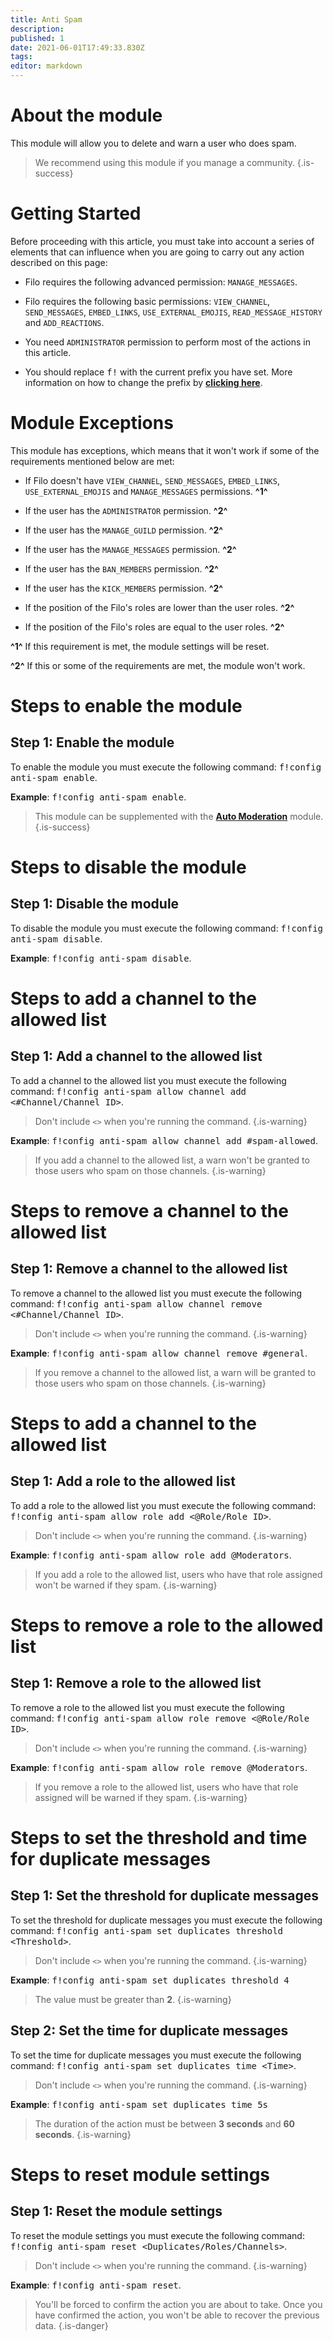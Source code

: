 ```yaml
---
title: Anti Spam
description:
published: 1
date: 2021-06-01T17:49:33.830Z
tags:
editor: markdown
---
```


# About the module

This module will allow you to delete and warn a user who does spam.

> We recommend using this module if you manage a community.
{.is-success}

# Getting Started

Before proceeding with this article, you must take into account a series of elements that can influence when you are going to carry out any action described on this page:

- Filo requires the following advanced permission: ``MANAGE_MESSAGES``.

- Filo requires the following basic permissions: ``VIEW_CHANNEL``, ``SEND_MESSAGES``, ``EMBED_LINKS``, ``USE_EXTERNAL_EMOJIS``, ``READ_MESSAGE_HISTORY`` and ``ADD_REACTIONS``.

- You need ``ADMINISTRATOR`` permission to perform most of the actions in this article.

- You should replace <kbd>f!</kbd> with the current prefix you have set. More information on how to change the prefix by **[clicking here](en/modules/prefix)**.

# Module Exceptions

This module has exceptions, which means that it won't work if some of the requirements mentioned below are met:

- If Filo doesn't have ``VIEW_CHANNEL``, ``SEND_MESSAGES``, ``EMBED_LINKS``, ``USE_EXTERNAL_EMOJIS`` and ``MANAGE_MESSAGES`` permissions. **^1^**

- If the user has the ``ADMINISTRATOR`` permission. **^2^**

- If the user has the ``MANAGE_GUILD`` permission. **^2^**

- If the user has the ``MANAGE_MESSAGES`` permission. **^2^**

- If the user has the ``BAN_MEMBERS`` permission. **^2^**

- If the user has the ``KICK_MEMBERS`` permission. **^2^**

- If the position of the Filo's roles are lower than the user roles. **^2^**

- If the position of the Filo's roles are equal to the user roles. **^2^**

**^1^** If this requirement is met, the module settings will be reset.

**^2^** If this or some of the requirements are met, the module won't work.

# Steps to enable the module

## **Step 1**: Enable the module

To enable the module you must execute the following command: <kbd>f!config anti-spam enable</kbd>.

**Example**: <kbd>f!config anti-spam enable</kbd>.

> This module can be supplemented with the **[Auto Moderation](/en/modules/auto-moderation)** module.
{.is-success}

# Steps to disable the module

## **Step 1**: Disable the module

To disable the module you must execute the following command: <kbd>f!config anti-spam disable</kbd>.

**Example**: <kbd>f!config anti-spam disable</kbd>.

# Steps to add a channel to the allowed list

## **Step 1**: Add a channel to the allowed list

To add a channel to the allowed list you must execute the following command: <kbd>f!config anti-spam allow channel add \<#Channel/Channel ID></kbd>.

> Don't include ``<>`` when you're running the command.
{.is-warning}

**Example**: <kbd>f!config anti-spam allow channel add #spam-allowed</kbd>.

> If you add a channel to the allowed list, a warn won't be granted to those users who spam on those channels.
{.is-warning}

# Steps to remove a channel to the allowed list

## **Step 1**: Remove a channel to the allowed list

To remove a channel to the allowed list you must execute the following command: <kbd>f!config anti-spam allow channel remove \<#Channel/Channel ID></kbd>.

> Don't include ``<>`` when you're running the command.
{.is-warning}

**Example**: <kbd>f!config anti-spam allow channel remove #general</kbd>.

> If you remove a channel to the allowed list, a warn will be granted to those users who spam on those channels.
{.is-warning}

# Steps to add a channel to the allowed list

## **Step 1**: Add a role to the allowed list

To add a role to the allowed list you must execute the following command: <kbd>f!config anti-spam allow role add \<@Role/Role ID></kbd>.

> Don't include ``<>`` when you're running the command.
{.is-warning}

**Example**: <kbd>f!config anti-spam allow role add @Moderators</kbd>.

> If you add a role to the allowed list, users who have that role assigned won't be warned if they spam.
{.is-warning}

# Steps to remove a role to the allowed list

## **Step 1**: Remove a role to the allowed list

To remove a role to the allowed list you must execute the following command: <kbd>f!config anti-spam allow role remove \<@Role/Role ID></kbd>.

> Don't include ``<>`` when you're running the command.
{.is-warning}

**Example**: <kbd>f!config anti-spam allow role remove @Moderators</kbd>.

> If you remove a role to the allowed list, users who have that role assigned will be warned if they spam.
{.is-warning}

# Steps to set the threshold and time for duplicate messages

## **Step 1**: Set the threshold for duplicate messages

To set the threshold for duplicate messages you must execute the following command: <kbd>f!config anti-spam set duplicates threshold \<Threshold></kbd>.

> Don't include ``<>`` when you're running the command.
{.is-warning}

**Example**: <kbd>f!config anti-spam set duplicates threshold 4</kbd>

> The value must be greater than **2**.
{.is-warning}

## **Step 2**: Set the time for duplicate messages

To set the time for duplicate messages you must execute the following command: <kbd>f!config anti-spam set duplicates time \<Time></kbd>.

> Don't include ``<>`` when you're running the command.
{.is-warning}

**Example**: <kbd>f!config anti-spam set duplicates time 5s</kbd>

> The duration of the action must be between **3 seconds** and **60 seconds**.
{.is-warning}

# Steps to reset module settings

## **Step 1**: Reset the module settings

To reset the module settings you must execute the following command: <kbd>f!config anti-spam reset \<Duplicates/Roles/Channels></kbd>.

> Don't include ``<>`` when you're running the command.
{.is-warning}

**Example**: <kbd>f!config anti-spam reset</kbd>.

> You'll be forced to confirm the action you are about to take. Once you have confirmed the action, you won't be able to recover the previous data.
{.is-danger}
